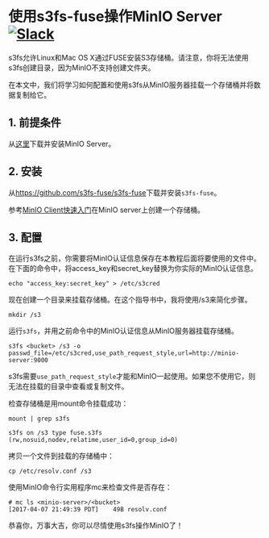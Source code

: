 # 使用s3fs-fuse操作MinIO Server [![Slack](https://slack.min.io/slack?type=svg)](https://slack.min.io)

s3fs允许Linux和Mac OS X通过FUSE安装S3存储桶。请注意，你将无法使用s3fs创建目录，因为MinIO不支持创建文件夹。

在本文中，我们将学习如何配置和使用s3fs从MinIO服务器挂载一个存储桶并将数据复制给它。 

## 1. 前提条件

从[这里](https://docs.min.io/docs/minio-quickstart-guide)下载并安装MinIO Server。

## 2. 安装

从<https://github.com/s3fs-fuse/s3fs-fuse>下载并安装`s3fs-fuse`。

参考[MinIO Client快速入门](https://docs.min.io/docs/minio-client-quickstart-guide)在MinIO server上创建一个存储桶。

## 3. 配置

在运行s3fs之前，你需要将MinIO认证信息保存在本教程后面将要使用的文件中。在下面的命令中，将access_key和secret_key替换为你实际的MinIO认证信息。

```
echo "access_key:secret_key" > /etc/s3cred
```

现在创建一个目录来挂载存储桶。在这个指导书中，我将使用/s3来简化步骤。

```
mkdir /s3
```

运行`s3fs`，并用之前命令中的MinIO认证信息从MinIO服务器挂载存储桶。

```
s3fs <bucket> /s3 -o passwd_file=/etc/s3cred,use_path_request_style,url=http://minio-server:9000

```

s3fs需要`use_path_request_style`才能和MinIO一起使用。如果您不使用它，则无法在挂载的目录中查看或复制文件。


检查存储桶是用mount命令挂载成功：

```
mount | grep s3fs

s3fs on /s3 type fuse.s3fs (rw,nosuid,nodev,relatime,user_id=0,group_id=0)
```

拷贝一个文件到挂载的存储桶中：

```
cp /etc/resolv.conf /s3
```

使用MinIO命令行实用程序mc来检查文件是否存在：

```
# mc ls <minio-server>/<bucket>
[2017-04-07 21:49:39 PDT]    49B resolv.conf
```

恭喜你，万事大吉，你可以尽情使用s3fs操作MinIO了！
